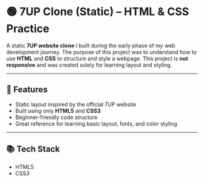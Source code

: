 # 🟢 7UP Clone (Static) – HTML & CSS Practice

A static **7UP website clone** I built during the early phase of my web development journey. The purpose of this project was to understand how to use **HTML** and **CSS** to structure and style a webpage. This project is **not responsive** and was created solely for learning layout and styling.

---

## 🚀 Features

- Static layout inspired by the official 7UP website
- Built using only **HTML5** and **CSS3**
- Beginner-friendly code structure
- Great reference for learning basic layout, fonts, and color styling

---

## 📚 Tech Stack

- HTML5  
- CSS3  
